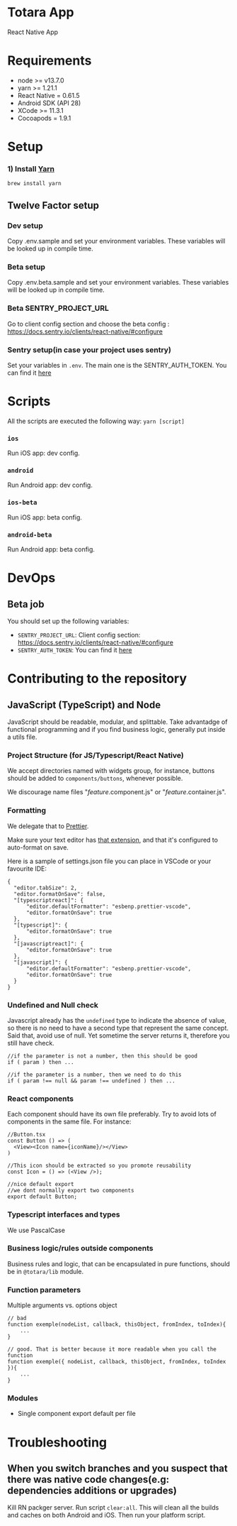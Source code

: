 # Totara App

React Native App

# Requirements

- node >= v13.7.0
- yarn >= 1.21.1
- React Native = 0.61.5
- Android SDK (API 28)
- XCode >= 11.3.1
- Cocoapods = 1.9.1

# Setup

### 1) Install [Yarn](https://yarnpkg.com/)

`brew install yarn`

## Twelve Factor setup

### Dev setup

Copy .env.sample and set your environment variables. These variables will be looked up in compile time.

### Beta setup

Copy .env.beta.sample and set your environment variables. These variables will be looked up in compile time.

### Beta SENTRY_PROJECT_URL

Go to client config section and choose the beta config : https://docs.sentry.io/clients/react-native/#configure

### Sentry setup(in case your project uses sentry)

Set your variables in `.env`. The main one is the SENTRY_AUTH_TOKEN. You can find it [here](https://sentry.io/settings/account/api/auth-tokens/)

# Scripts

All the scripts are executed the following way: `yarn [script]`

### `ios`

Run iOS app: dev config.

### `android`

Run Android app: dev config.

### `ios-beta`

Run iOS app: beta config.

### `android-beta`

Run Android app: beta config.

# DevOps

## Beta job

You should set up the following variables:

 - `SENTRY_PROJECT_URL`: Client config section: https://docs.sentry.io/clients/react-native/#configure
 - `SENTRY_AUTH_TOKEN`: You can find it [here](https://sentry.io/settings/account/api/auth-tokens/)

# Contributing to the repository

## JavaScript (TypeScript) and Node

JavaScript should be readable, modular, and splittable. Take advantadge of functional programming and if you find business logic, generally put inside a utils file.

### Project Structure (for JS/Typescript/React Native)

We accept directories named with widgets group, for instance, buttons should be added to `components/buttons`, whenever possible.

We discourage name files "_feature_.component.js" or "_feature_.container.js".

### Formatting

We delegate that to [Prettier](https://prettier.io/).

Make sure your text editor has [that extension](https://marketplace.visualstudio.com/items?itemName=esbenp.prettier-vscode), and that it's configured to auto-format on save.

Here is a sample of settings.json file you can place in VSCode or your favourite IDE:

```
{
  "editor.tabSize": 2,
  "editor.formatOnSave": false,
  "[typescriptreact]": {
      "editor.defaultFormatter": "esbenp.prettier-vscode",
      "editor.formatOnSave": true
  },
  "[typescript]": {
      "editor.formatOnSave": true
  },
  "[javascriptreact]": {
      "editor.formatOnSave": true
  },
  "[javascript]": {
      "editor.defaultFormatter": "esbenp.prettier-vscode",
      "editor.formatOnSave": true
  }
}
```

### Undefined and Null check

Javascript already has the `undefined` type to indicate the absence of value, so there is no need to have a second type that represent the same concept. Said that, avoid use of null. Yet sometime the server returns it, therefore you still have check.

```
//if the parameter is not a number, then this should be good
if ( param ) then ...

//if the parameter is a number, then we need to do this
if ( param !== null && param !== undefined ) then ...
```

### React components

Each component should have its own file preferably. Try to avoid lots of components in the same file. For instance:

```
//Button.tsx
const Button () => (
  <View><Icon name={iconName}/></View>
)

//This icon should be extracted so you promote reusability
const Icon = () => (<View />);

//nice default export
//we dont normally export two components
export default Button;
```

### Typescript interfaces and types

We use PascalCase

### Business logic/rules outside components

Business rules and logic, that can be encapsulated in pure functions, should be in `@totara/lib` module.

### Function parameters

Multiple arguments vs. options object

```
// bad
function exemple(nodeList, callback, thisObject, fromIndex, toIndex){
    ...
}

// good. That is better because it more readable when you call the function
function exemple({ nodeList, callback, thisObject, fromIndex, toIndex }){
    ...
}
```

### Modules

- Single component export default per file

# Troubleshooting

## When you switch branches and you suspect that there was native code changes(e.g: dependencies additions or upgrades)

Kill RN packger server. Run script `clear:all`. This will clean all the builds and caches on both Android and iOS. Then run your platform script.

